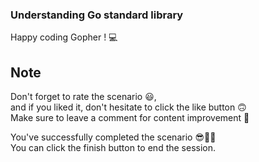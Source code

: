### Understanding Go standard library

Happy coding Gopher ! 💻

## Note

Don't forget to rate the scenario 😃, <br />
and if you liked it, don't hesitate to click the like button 🙃 <br />
Make sure to leave a comment for content improvement 🙏 <br />

You've successfully completed the scenario 😎👏🏻 <br />
You can click the finish button to end the session.